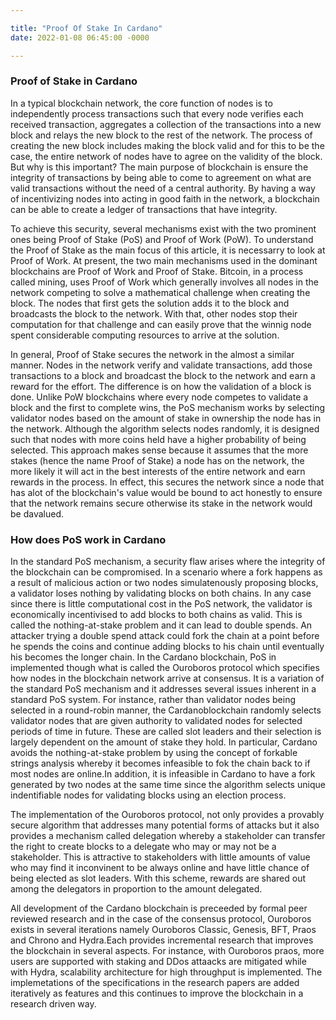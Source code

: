 ```yaml
---

title: "Proof Of Stake In Cardano"
date: 2022-01-08 06:45:00 -0000

---
```


### Proof of Stake in Cardano
In a typical blockchain network, the core function of nodes is to independently process transactions such that every node verifies each received transaction, aggregates a collection of the transactions into a new block and relays the new block to the rest of the network. The process of creating the new block includes making the block valid and for this to be the case, the entire network of nodes have to agree on the validity of the block. But why is this important? The main purpose of blockchain is ensure the integrity of transactions by being able to come to agreement on what are valid transactions without the need of a central authority. By having a way of incentivizing nodes into acting in good faith in the network, a blockchain can be able to create a ledger of transactions that have integrity.

To achieve this security, several mechanisms exist with the two prominent ones being Proof of Stake (PoS) and Proof of Work (PoW). To understand the Proof of Stake as the main focus of this article, it is necessarry to look at Proof of Work. At present, the two main mechanisms used in the dominant blockchains are Proof of Work and Proof of Stake. Bitcoin, in a process called mining, uses Proof of Work which generally involves all nodes in the network competing to solve a mathematical challenge when creating the block. The nodes that first gets the solution adds it to the block and broadcasts the block to the network. With that, other nodes stop their computation for that challenge and can easily prove that the winnig node spent considerable computing resources to arrive at the solution.
 
In general, Proof of Stake secures the network in the almost a similar manner. Nodes in the network verify and validate transactions, add those transactions to a block and broadcast the block to the network and earn a reward for the effort. The difference is on how the validation of a block is done. Unlike PoW blockchains where every node competes to validate a block and the first to complete wins, the PoS mechanism works by selecting validator nodes based on the amount of stake in ownership the node has in the network. Although the algorithm selects nodes randomly, it is designed such that nodes with more coins held have a higher probability of being selected. This approach makes sense because it assumes that the more stakes (hence the name Proof of Stake) a node has on the network, the more likely it will act in the best interests of the entire network and earn rewards in the process. In effect, this secures the network since a node that has alot of the blockchain's value would be bound to act honestly to ensure that the network remains secure otherwise its stake in the network would be davalued.
 
### How does PoS work in Cardano 
In the standard PoS mechanism, a security flaw arises where the integrity of the blockchain can be compromised. In a scenario where a fork happens as a result of malicious action or two nodes simulatenously proposing blocks, a validator loses nothing by validating blocks on both chains. In any case since there is little computational cost in the PoS network, the validator is economically incentivised to add blocks to both chains as valid. This is called the nothing-at-stake problem and it can lead to double spends.  An attacker trying a double spend attack could fork the chain at a point before he spends the coins and continue adding blocks to his chain until eventually his becomes the longer chain. 
In the Cardano blockchain, PoS in implemented though what is called the Ouroboros protocol which specifies how nodes in the blockchain network arrive at consensus. It is a variation of the standard PoS mechanism and it addresses several issues inherent in a standard PoS system. For instance, rather than validator nodes being selected in a round-robin manner, the Cardanoblockchain randomly selects validator nodes that are given authority to validated nodes for selected periods of time in future. These are called slot leaders and their selection is largely dependent on the amount of stake they hold.  In particular,  Cardano avoids the nothing-at-stake problem by using the concept of forkable strings analysis whereby it becomes infeasible to fok the chain back to if most nodes are online.In addition, it is infeasible in Cardano to have a fork generated by two nodes at the same time since the algorithm selects unique indentifiable nodes for validating blocks using an election process.

The implementation of the Ouroboros protocol, not only provides a provably secure algorithm that addresses many potential forms of attacks but it also provides a mechanism called delegation whereby a stakeholder can transfer the right to create blocks to a delegate who may or may not be a stakeholder. This is attractive to stakeholders with little amounts of value who may find it inconvinent to be always online and have little chance of being elected as slot leaders. With this scheme, rewards are shared out among the delegators in proportion to the amount delegated.

All development of the Cardano blockchain is preceeded by formal peer reviewed research and in the case of the consensus protocol, Ouroboros exists in several iterations namely Ouroboros Classic, Genesis, BFT, Praos and Chrono and Hydra.Each provides incremental research that improves the blockchain in several aspects. For instance, with Ouroboros praos, more users are supported with staking and DDos attaacks are mitigated while with Hydra, scalability architecture for high throughput is implemented. The implemetations of the specifications in the research papers are added iteratively as features and this continues to improve the blockchain in a research driven way.

